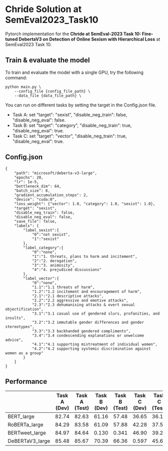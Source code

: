 # Chride Solution at SemEval2023_Task10

Pytorch implementation for the **Chride at SemEval-2023 Task 10: Fine-tuned DebertaV3 on Detection of Online Sexism with Hierarchical Loss** at SemEval2023 Task 10.


## Train & evaluate the model
To train and evaluate the model with a single GPU, try the following command:
```
python main.py \
    --config_file {config_file_path} \
    --data_file {data_file_path} \
```
You can run on different tasks by setting the target in the Config.json file.
- Task A: set "target": "sexist", "disable_neg_train": false, "disable_neg_eval": false.
- Task B: set "target": "category", "disable_neg_train": true, "disable_neg_eval": true.
- Task C: set "target": "vector", "disable_neg_train": true, "disable_neg_eval": true.


## Config.json
```
{
    "path": "microsoft/deberta-v3-large",
    "epochs": 20,
    "lr": 1e-5,
    "bottleneck_dim": 64,
    "batch_size": 8,
    "gradient_accumulation_steps": 2,
    "device": "cuda:0",
    "loss_weight": {"vector": 1.0, "category": 1.0, "sexist": 1.0},
    "target": "sexist",
    "disable_neg_train": false,
    "disable_neg_eval": false,
    "save_file": false,
    "labels": {
        "label_sexist":{
            "0":"not sexist",
            "1":"sexist"
        },
        "label_category":{
            "0":"none",
            "1":"1. threats, plans to harm and incitement",
            "2":"2. derogation",
            "3":"3. animosity",
            "4":"4. prejudiced discussions"
        },
        "label_vector":{
            "0":"none",
            "1.1":"1.1 threats of harm",
            "1.2":"1.2 incitement and encouragement of harm",
            "2.1":"2.1 descriptive attacks",
            "2.2":"2.2 aggressive and emotive attacks",
            "2.3":"2.3 dehumanising attacks & overt sexual objectification",
            "3.1":"3.1 casual use of gendered slurs, profanities, and insults",
            "3.2":"3.2 immutable gender differences and gender stereotypes",
            "3.3":"3.3 backhanded gendered compliments",
            "3.4":"3.4 condescending explanations or unwelcome advice",
            "4.1":"4.1 supporting mistreatment of individual women",
            "4.2":"4.2 supporting systemic discrimination against women as a group"
        }
    }
}
```

## Performance


|  | Task A (Dev) | Task A (Test) | Task B (Dev) | Task B (Test) | Task C (Dev) | Task C (Test) |
|-------------|-------------|-------------|-------------|-------------|-------------|-------------|
| BERT_large | 82.74 | 82.63 | 61.16 | 57.48 | 36.65 |   36.17 |
| RoBERTa_large | 84.29 | 83.58 | 61.09 | 57.88 | 42.28 | 37.57 |
| BERTweet_large | 84.97 | 84.64| 0.130 | 0.341 | 46.90 | 39.22 |
| DeBERTaV3_large | 85.48 | 85.67 | 70.39 | 66.36 | 0.597 | 45.61 | 38.25 |
